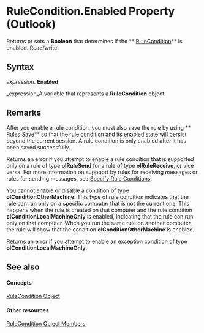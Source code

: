
# RuleCondition.Enabled Property (Outlook)

Returns or sets a  **Boolean** that determines if the ** [RuleCondition](e03f91c2-2c08-b036-104a-d6246f28bc2d.md)** is enabled. Read/write.


## Syntax

 _expression_. **Enabled**

 _expression_A variable that represents a  **RuleCondition** object.


## Remarks

After you enable a rule condition, you must also save the rule by using  ** [Rules.Save](d838eca0-4ec5-ab43-a031-fd65ab7d9f3c.md)** so that the rule condition and its enabled state will persist beyond the current session. A rule condition is only enabled after it has been saved successfully.

Returns an error if you attempt to enable a rule condition that is supported only on a rule of type  **olRuleSend** for a rule of type **olRuleReceive**, or vice versa. For more information on suppport by rules for receiving messages or rules for sending messages, see  [Specify Rule Conditions](812c131a-fe23-1b8b-5e2d-9459d7102630.md).

You cannot enable or disable a condition of type  **olConditionOtherMachine**. This type of rule condition indicates that the rule can run only on a specific computer that is not the current one. This happens when the rule is created on that computer and the rule condition  **olConditionLocalMachineOnly** is enabled, indicating that the rule can run only on that computer. When you run the same rule on another computer, the rule will show that the condition **olConditionOtherMachine** is enabled.

Returns an error if you attempt to enable an exception condition of type  **olConditionLocalMachineOnly**.


## See also


#### Concepts


 [RuleCondition Object](e03f91c2-2c08-b036-104a-d6246f28bc2d.md)
#### Other resources


 [RuleCondition Object Members](0dd281de-2c65-fd29-8409-b71151328c7f.md)
